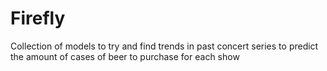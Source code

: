 # Firefly
Collection of models to try and find trends in past concert series to predict the amount of cases of beer to purchase for each show
